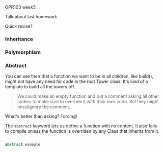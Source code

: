 GPR103 week3

Talk about last homework

Quick revise?

### Inheritance

### Polymorphism

### Abstract

You can see then that a function we want to be in all children, like build(), might not have any need for code in the root Tower class. It's kind of a template to build all the towers off.

> We could make an empty function and put a comment asking all other coders to make sure to override it with their own code. But they might miss/ignore the comment.

What's better than asking? Forcing!

The `abstract` keyword lets us define a function with no content. It also fails to compile unless the function is overriden by any Class that inherits from it.

```cs

abstract example
```